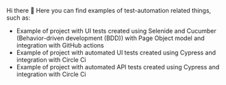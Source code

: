 Hi there 👋
Here you can find examples of test-automation related things, such as:
- Example of project with UI tests created using Selenide and Cucumber (Behavior-driven development (BDD)) with Page Object model and integration with GitHub actions
- Example of project with automated UI tests created using Cypress and integration with Circle Ci
- Example of project with automated API tests created using Cypress and integration with Circle Ci
